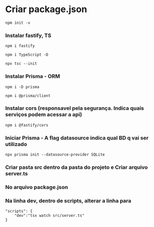 # Criar package.json

	npm init -v	

### Instalar fastify, TS

	npm i fastify

	npm i TypeScript -D

	npx tsc --init

### Instalar Prisma - ORM

	npm i -D prisma

	npm i @prisma/client


### Instalar cors (responsavel pela segurança. Indica quais serviços podem acessar a api)

	npm i @fastify/cors

### Iniciar Prisma - A flag datasource indica qual BD q vai ser utilizado

	npx prisma init --datasource-provider SQLite


### Criar pasta src dentro da pasta do projeto e Criar arquivo server.ts

### No arquivo package.json
### Na linha dev, dentro de scripts, alterar a linha para

	"scripts": {
		"dev":"tsx watch src/server.ts"
	}



